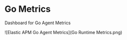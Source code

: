 # Go Metrics

Dashboard for Go Agent Metrics

![Elastic APM Go Agent Metrics](Go Runtime Metrics.png)
